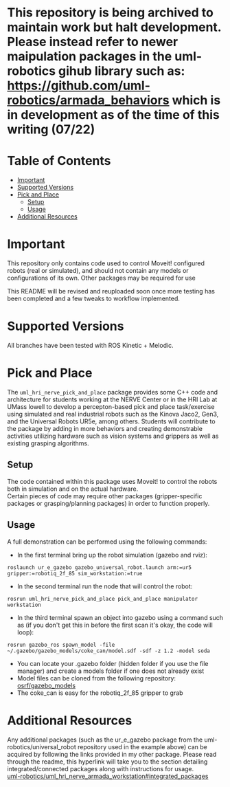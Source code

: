 # This repository is being archived to maintain work but halt development. Please instead refer to newer maipulation packages in the uml-robotics gihub library such as: https://github.com/uml-robotics/armada_behaviors which is in development as of the time of this writing (07/22)



# Table of Contents

- [Important](#important) 
- [Supported Versions](#supported-versions)
- [Pick and Place](#pick-and-place)
  - [Setup](#setup)
  - [Usage](#usage)
- [Additional Resources](#additional-resources)

# Important
This repository only contains code used to control Moveit! configured robots (real or simulated), and should not contain any models or configurations of its own. Other packages may be required for use  

This README will be revised and reuploaded soon once more testing has been completed and a few tweaks to workflow implemented.

# Supported Versions
All branches have been tested with ROS Kinetic + Melodic.

# Pick and Place
The `uml_hri_nerve_pick_and_place` package provides some C++ code and architecture for students working at the NERVE Center or in the HRI Lab at UMass lowell to develop a percepton-based pick and place task/exercise using simulated and real industrial robots such as the Kinova Jaco2, Gen3, and the Universal Robots UR5e, among others. Students will contribute to the package by adding in more behaviors and creating demonstrable activities utilizing hardware such as vision systems and grippers as well as existing grasping algorithms.  

## Setup
The code contained within this package uses Moveit! to control the robots both in simulation and on the actual hardware.   
Certain pieces of code may require other packages (gripper-specific packages or grasping/planning packages) in order to function properly.

## Usage
A full demonstration can be performed using the following commands:  

- In the first terminal bring up the robot simulation (gazebo and rviz): 
```
roslaunch ur_e_gazebo gazebo_universal_robot.launch arm:=ur5 gripper:=robotiq_2f_85 sim_workstation:=true
```

- In the second terminal run the node that will control the robot:  
```
rosrun uml_hri_nerve_pick_and_place pick_and_place manipulator workstation
```

- In the third terminal spawn an object into gazebo using a command such as (if you don't get this in before the first scan it's okay, the code will loop):  
```
rosrun gazebo_ros spawn_model -file ~/.gazebo/gazebo_models/coke_can/model.sdf -sdf -z 1.2 -model soda
```

- You can locate your .gazebo folder (hidden folder if you use the file manager) and create a models folder if one does not already exist  
- Model files can be cloned from the following repository:  
[osrf/gazebo_models](https://github.com/osrf/gazebo_models)  
- The coke_can is easy for the robotiq_2f_85 gripper to grab  

# Additional Resources
Any additional packages (such as the ur_e_gazebo package from the uml-robotics/universal_robot repository used in the example above) can be acquired by following the links provided in my other package. Please read through the readme, this hyperlink will take you to the section detailing integrated/connected packages along with instructions for usage.  
[uml-robotics/uml_hri_nerve_armada_workstation#integrated_packages](https://github.com/uml-robotics/uml_hri_nerve_armada_workstation#integrated-packages)  
